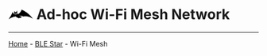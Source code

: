 #  <img src="BATMAN.svg" width="50" height="auto"> Ad-hoc Wi-Fi Mesh Network




___
[Home](/../../) - [BLE Star](../BLE_star) - Wi-Fi Mesh
